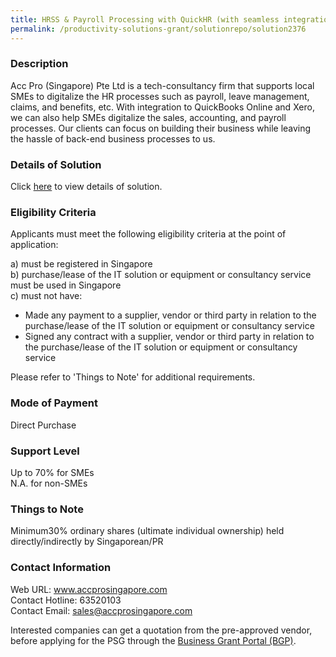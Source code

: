 ```yaml
---
title: HRSS & Payroll Processing with QuickHR (with seamless integration to QBO and Xero) - Digital Payroll Processing and Year-end Payroll Submission Services (40 Pax)
permalink: /productivity-solutions-grant/solutionrepo/solution2376
---
```


### Description

Acc Pro (Singapore) Pte Ltd is a tech-consultancy firm that supports local SMEs to digitalize the HR processes such as payroll, leave management, claims, and benefits, etc. With integration to QuickBooks Online and Xero, we can also help SMEs digitalize the sales, accounting, and payroll processes. Our clients can focus on building their business while leaving the hassle of back-end business processes to us.

### Details of Solution

Click <a href='https://www.gobusiness.gov.sg/images/psg/Desensitised_Acc_Pro_HRSS_Annex_3_wef_2_Dec_2021_Part_78.pdf' target='_blank' rel='noopener'>here</a> to view details of solution.

### Eligibility Criteria

Applicants must meet the following eligibility criteria at the point of application:

a) must be registered in Singapore <br>
b) purchase/lease of the IT solution or equipment or consultancy service must be used in Singapore <br>
c) must not have:
- Made any payment to a supplier, vendor or third party in relation to the purchase/lease of the IT solution or equipment or consultancy service
- Signed any contract with a supplier, vendor or third party in relation to the purchase/lease of the IT solution or equipment or consultancy service

Please refer to 'Things to Note' for additional requirements.

### Mode of Payment
Direct Purchase

### Support Level
Up to 70% for SMEs <br>
N.A. for non-SMEs

### Things to Note
 Minimum30% ordinary shares (ultimate individual ownership) held directly/indirectly by Singaporean/PR

### Contact Information
Web URL: www.accprosingapore.com <br>Contact Hotline: 63520103 <br>Contact Email: sales@accprosingapore.com <br>

Interested companies can get a quotation from the pre-approved vendor, before applying for the PSG through the <a target='_blank' rel='noopener' href='https://www.businessgrants.gov.sg/'>Business Grant Portal (BGP)</a>.

